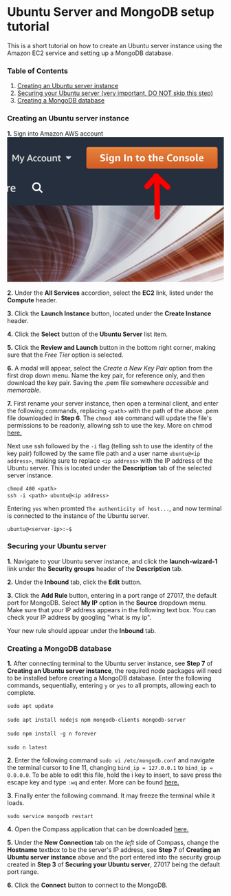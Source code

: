 # Ubuntu Server and MongoDB setup tutorial  
This is a short tutorial on how to create an Ubuntu server instance using the Amazon EC2 service and setting up a MongoDB database.  

### Table of Contents  
1. [Creating an Ubuntu server instance](#creating-an-ubuntu-server-instance)
2. [Securing your Ubuntu server (very important, DO NOT skip this step)](#securing-your-ubuntu-server)
3. [Creating a MongoDB database](#creating-a-mongodb-database)

### Creating an Ubuntu server instance  
**1.** Sign into Amazon AWS account  
![Sign in to amazon AWS account.][1]

**2.** Under the **All Services** accordion, select the **EC2** link, listed under the **Compute** header.

**3.** Click the **Launch Instance** button, located under the **Create Instance** header.

**4.** Click the **Select** button of the **Ubuntu Server** list item.

**5.** Click the **Review and Launch** button in the bottom right corner, making sure that the *Free Tier* option is selected.

**6.** A modal will appear, select the *Create a New Key Pair* option from the first drop down menu. Name the key pair, for reference only, and then download the key pair. Saving the .pem file somewhere *accessible* and *memorable.*

**7.** First rename your server instance, then open a terminal client, and enter the following commands, replacing `<path>` with the path of the above .pem file downloaded in **Step 6**. The `chmod 400` command will update the file's permissions to be readonly, allowing ssh to use the key. More on chmod [here.](https://www.linode.com/docs/tools-reference/tools/modify-file-permissions-with-chmod/)

Next use ssh followed by the `-i` flag (telling ssh to use the identity of the key pair) followed by the same file path and a user name `ubuntu@<ip address>`, making sure to replace `<ip address>` with the IP address of the Ubuntu server. This is located under the **Description** tab of the selected server instance.
```
chmod 400 <path>
ssh -i <path> ubuntu@<ip address>
```
Entering `yes` when promted `The authenticity of host...`, and now terminal is connected to the instance of the Ubuntu server.
```
ubuntu@<server-ip>:~$
```


### Securing your Ubuntu server  
**1.** Navigate to your Ubuntu server instance, and click the **launch-wizard-1** link under the **Security groups** header of the **Description** tab.

**2.** Under the **Inbound** tab, click the **Edit** button.

**3.** Click the **Add Rule** button, entering in a port range of 27017, the default port for MongoDB. Select **My IP** option in the **Source** dropdown menu. Make sure that your IP address appears in the following text box. You can check your IP address by googling "what is my ip".

Your new rule should appear under the **Inbound** tab.


### Creating a MongoDB database  
**1.** After connecting terminal to the Ubuntu server instance, see **Step 7** of **Creating an Ubuntu server instance**, the required node packages will need to be installed before creating a MongoDB database. Enter the following commands, sequentially, entering `y` or `yes` to all prompts, allowing each to complete.
```
sudo apt update

sudo apt install nodejs npm mongodb-clients mongodb-server

sudo npm install -g n forever

sudo n latest
```
**2.** Enter the following command `sudo vi /etc/mongodb.conf` and navigate the terminal cursor to line 11, changing `bind_ip = 127.0.0.1` to `bind_ip = 0.0.0.0`. To be able to edit this file, hold the i key to insert, to save press the escape key and type `:wq` and enter. More can be found [here.](https://www.howtogeek.com/102468/a-beginners-guide-to-editing-text-files-with-vi/)

**3.** Finally enter the following command. It may freeze the terminal while it loads.
```
sudo service mongodb restart
```

**4.** Open the Compass application that can be downloaded [here.](https://www.mongodb.com/products/compass)

**5.** Under the **New Connection** tab on the *left* side of Compass, change the **Hostname** textbox to be the server's IP address, see **Step 7** of **Creating an Ubuntu server instance** above and the port entered into the security group created in **Step 3** of **Securing your Ubuntu server**, 27017 being the default port range.

**6.** Click the **Connect** button to connect to the MongoDB.

[1]: https://github.com/zanayr/EC2-MongoDB-Tutorial/blob/master/images/1.png
